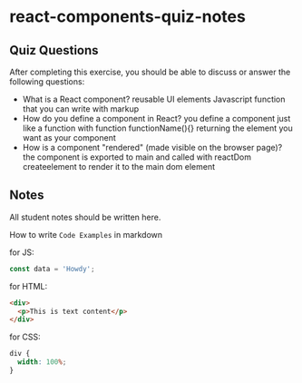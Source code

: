 # react-components-quiz-notes

## Quiz Questions

After completing this exercise, you should be able to discuss or answer the following questions:

- What is a React component?
  reusable UI elements
  Javascript function that you can write with markup
- How do you define a component in React?
  you define a component just like a function with function functionName(){} returning the element you want as your component
- How is a component "rendered" (made visible on the browser page)?
  the component is exported to main and called with reactDom createelement to render it to the main dom element

## Notes

All student notes should be written here.

How to write `Code Examples` in markdown

for JS:

```javascript
const data = 'Howdy';
```

for HTML:

```html
<div>
  <p>This is text content</p>
</div>
```

for CSS:

```css
div {
  width: 100%;
}
```
